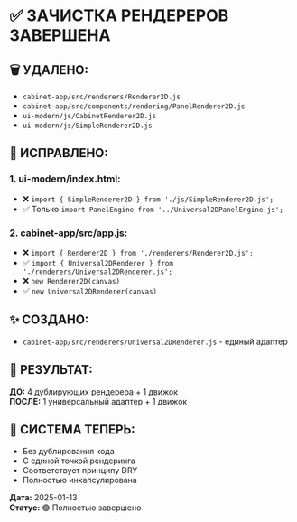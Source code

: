# ✅ ЗАЧИСТКА РЕНДЕРЕРОВ ЗАВЕРШЕНА

## 🗑️ УДАЛЕНО:
- `cabinet-app/src/renderers/Renderer2D.js` 
- `cabinet-app/src/components/rendering/PanelRenderer2D.js`
- `ui-modern/js/CabinetRenderer2D.js`
- `ui-modern/js/SimpleRenderer2D.js`

## 🔧 ИСПРАВЛЕНО:

### 1. ui-modern/index.html:
- ❌ `import { SimpleRenderer2D } from './js/SimpleRenderer2D.js';`
- ✅ Только `import PanelEngine from '../Universal2DPanelEngine.js';`

### 2. cabinet-app/src/app.js:
- ❌ `import { Renderer2D } from './renderers/Renderer2D.js';`
- ✅ `import { Universal2DRenderer } from './renderers/Universal2DRenderer.js';`
- ❌ `new Renderer2D(canvas)`
- ✅ `new Universal2DRenderer(canvas)`

## ✨ СОЗДАНО:
- `cabinet-app/src/renderers/Universal2DRenderer.js` - единый адаптер

## 🎯 РЕЗУЛЬТАТ:
**ДО:** 4 дублирующих рендерера + 1 движок  
**ПОСЛЕ:** 1 универсальный адаптер + 1 движок

## 🚀 СИСТЕМА ТЕПЕРЬ:
- Без дублирования кода
- С единой точкой рендеринга  
- Соответствует принципу DRY
- Полностью инкапсулирована

**Дата:** 2025-01-13  
**Статус:** 🟢 Полностью завершено
